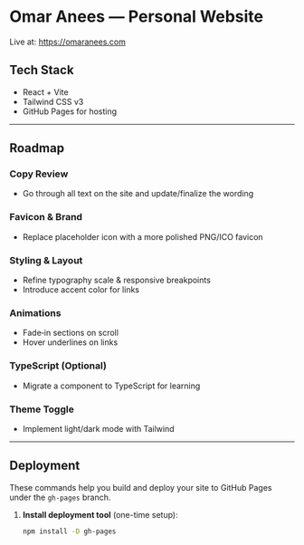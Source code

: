 # Omar Anees — Personal Website

Live at: https://omaranees.com

##  Tech Stack
- React + Vite
- Tailwind CSS v3
- GitHub Pages for hosting

---

##  Roadmap

###  Copy Review
- Go through all text on the site and update/finalize the wording

###  Favicon & Brand
- Replace placeholder icon with a more polished PNG/ICO favicon

###  Styling & Layout
- Refine typography scale & responsive breakpoints
- Introduce accent color for links

###  Animations
- Fade‑in sections on scroll
- Hover underlines on links

###  TypeScript (Optional)
- Migrate a component to TypeScript for learning

###  Theme Toggle
- Implement light/dark mode with Tailwind

---

##  Deployment

These commands help you build and deploy your site to GitHub Pages under the `gh-pages` branch.

1. **Install deployment tool** (one-time setup):
   ```bash
   npm install -D gh-pages